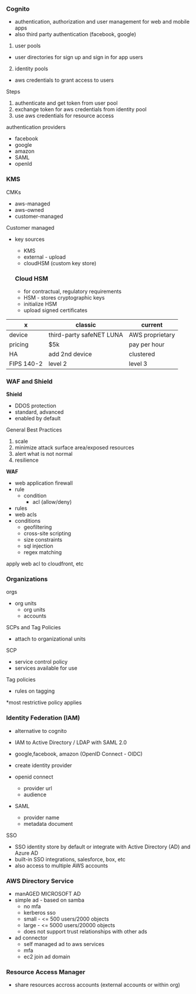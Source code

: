 ### Cognito

- authentication, authorization and user management for web and mobile apps
- also third party authentication (facebook, google)

1. user pools
- user directories for sign up and sign in for app users
2. identity pools
- aws credentials to grant access to users

Steps
1. authenticate and get token from user pool
2. exchange token for aws credentials from identity pool
3. use aws credentials for resource access

authentication providers
- facebook
- google
- amazon
- SAML
- openId

### KMS

CMKs
- aws-managed
- aws-owned
- customer-managed

Customer managed
- key sources
  - KMS
  - external - upload
  - cloudHSM (custom key store)
  
  ### Cloud HSM
  
  - for contractual, regulatory requirements
  - HSM - stores cryptographic keys
  - initialize HSM
  - upload signed certificates
  
 x | classic | current
  --|--|--
  device | third-party safeNET LUNA| AWS proprietary
  pricing | $5k | pay per hour
  HA | add 2nd device | clustered
  FIPS 140-2 | level 2|level 3
  
  ### WAF and Shield
  
  **Shield**
  - DDOS protection
  - standard, advanced
  - enabled by default
  
  General Best Practices
  1. scale
  2. minimize attack surface area/exposed resources
  3. alert what is not normal
  4. resilience
  
  **WAF** 
  - web application firewall
  - rule
    - condition
      - acl (allow/deny)
  - rules
  - web acls
  - conditions
    - geofiltering
    - cross-site scripting
    - size constraints
    - sql injection
    - regex matching
    
 apply web acl to cloudfront, etc
 
 ### Organizations

orgs
- org units
  - org units
  - accounts
 
 SCPs and Tag Policies
 - attach to organizational units
 
 SCP
 - service control policy
 - services available for use
 
 Tag policies
 - rules on tagging
 
 *most restrictive policy applies
 
 ### Identity Federation (IAM)
 - alternative to cognito
 - IAM to Active Directory / LDAP with SAML 2.0
 - google,facebook, amazon (OpenID Connect - OIDC)
 
 - create identity provider
 - openid connect
   - provider url
   - audience
 - SAML
   - provider name
   - metadata document
      
SSO
- SSO identity store by default or integrate with Active Directory (AD) and Azure AD
- built-in SSO integrations, salesforce, box, etc
- also access to multiple AWS accounts

### AWS Directory Service

- manAGED MICROSOFT AD
- simple ad - based on samba
  - no mfa
  - kerberos sso
  - small - <= 500 users/2000 objects
  - large - <= 5000 users/20000 objects
  - does not support trust relationships with other ads
- ad connector
  - self managed ad to aws services
  - mfa
  - ec2 join ad domain


### Resource Access Manager

- share resources accross accounts (external accounts or within org)
